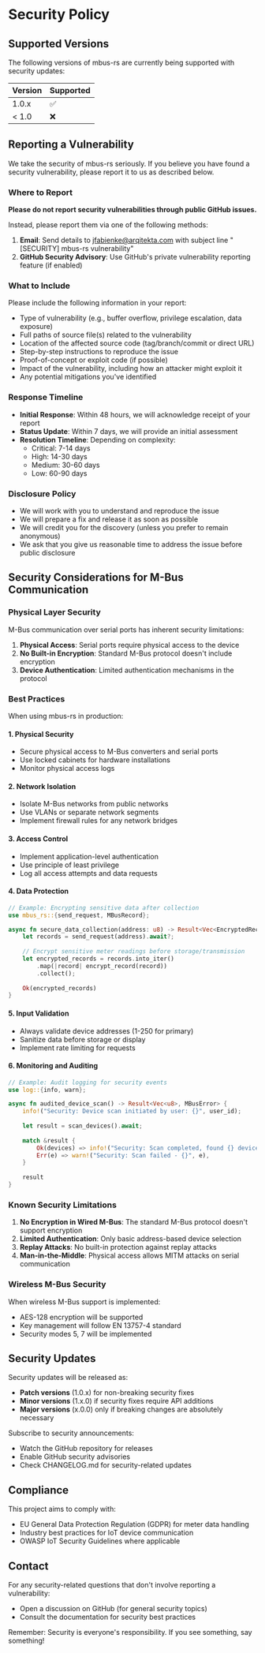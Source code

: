 # Security Policy

## Supported Versions

The following versions of mbus-rs are currently being supported with security updates:

| Version | Supported          |
| ------- | ------------------ |
| 1.0.x   | :white_check_mark: |
| < 1.0   | :x:                |

## Reporting a Vulnerability

We take the security of mbus-rs seriously. If you believe you have found a security vulnerability, please report it to us as described below.

### Where to Report

**Please do not report security vulnerabilities through public GitHub issues.**

Instead, please report them via one of the following methods:

1. **Email**: Send details to jfabienke@arqitekta.com with subject line "[SECURITY] mbus-rs vulnerability"
2. **GitHub Security Advisory**: Use GitHub's private vulnerability reporting feature (if enabled)

### What to Include

Please include the following information in your report:

- Type of vulnerability (e.g., buffer overflow, privilege escalation, data exposure)
- Full paths of source file(s) related to the vulnerability
- Location of the affected source code (tag/branch/commit or direct URL)
- Step-by-step instructions to reproduce the issue
- Proof-of-concept or exploit code (if possible)
- Impact of the vulnerability, including how an attacker might exploit it
- Any potential mitigations you've identified

### Response Timeline

- **Initial Response**: Within 48 hours, we will acknowledge receipt of your report
- **Status Update**: Within 7 days, we will provide an initial assessment
- **Resolution Timeline**: Depending on complexity:
  - Critical: 7-14 days
  - High: 14-30 days
  - Medium: 30-60 days
  - Low: 60-90 days

### Disclosure Policy

- We will work with you to understand and reproduce the issue
- We will prepare a fix and release it as soon as possible
- We will credit you for the discovery (unless you prefer to remain anonymous)
- We ask that you give us reasonable time to address the issue before public disclosure

## Security Considerations for M-Bus Communication

### Physical Layer Security

M-Bus communication over serial ports has inherent security limitations:

1. **Physical Access**: Serial ports require physical access to the device
2. **No Built-in Encryption**: Standard M-Bus protocol doesn't include encryption
3. **Device Authentication**: Limited authentication mechanisms in the protocol

### Best Practices

When using mbus-rs in production:

#### 1. Physical Security
- Secure physical access to M-Bus converters and serial ports
- Use locked cabinets for hardware installations
- Monitor physical access logs

#### 2. Network Isolation
- Isolate M-Bus networks from public networks
- Use VLANs or separate network segments
- Implement firewall rules for any network bridges

#### 3. Access Control
- Implement application-level authentication
- Use principle of least privilege
- Log all access attempts and data requests

#### 4. Data Protection
```rust
// Example: Encrypting sensitive data after collection
use mbus_rs::{send_request, MBusRecord};

async fn secure_data_collection(address: u8) -> Result<Vec<EncryptedRecord>, Error> {
    let records = send_request(address).await?;
    
    // Encrypt sensitive meter readings before storage/transmission
    let encrypted_records = records.into_iter()
        .map(|record| encrypt_record(record))
        .collect();
    
    Ok(encrypted_records)
}
```

#### 5. Input Validation
- Always validate device addresses (1-250 for primary)
- Sanitize data before storage or display
- Implement rate limiting for requests

#### 6. Monitoring and Auditing
```rust
// Example: Audit logging for security events
use log::{info, warn};

async fn audited_device_scan() -> Result<Vec<u8>, MBusError> {
    info!("Security: Device scan initiated by user: {}", user_id);
    
    let result = scan_devices().await;
    
    match &result {
        Ok(devices) => info!("Security: Scan completed, found {} devices", devices.len()),
        Err(e) => warn!("Security: Scan failed - {}", e),
    }
    
    result
}
```

### Known Security Limitations

1. **No Encryption in Wired M-Bus**: The standard M-Bus protocol doesn't support encryption
2. **Limited Authentication**: Only basic address-based device selection
3. **Replay Attacks**: No built-in protection against replay attacks
4. **Man-in-the-Middle**: Physical access allows MITM attacks on serial communication

### Wireless M-Bus Security

When wireless M-Bus support is implemented:

- AES-128 encryption will be supported
- Key management will follow EN 13757-4 standard
- Security modes 5, 7 will be implemented

## Security Updates

Security updates will be released as:

- **Patch versions** (1.0.x) for non-breaking security fixes
- **Minor versions** (1.x.0) if security fixes require API additions
- **Major versions** (x.0.0) only if breaking changes are absolutely necessary

Subscribe to security announcements:
- Watch the GitHub repository for releases
- Enable GitHub security advisories
- Check CHANGELOG.md for security-related updates

## Compliance

This project aims to comply with:

- EU General Data Protection Regulation (GDPR) for meter data handling
- Industry best practices for IoT device communication
- OWASP IoT Security Guidelines where applicable

## Contact

For any security-related questions that don't involve reporting a vulnerability:
- Open a discussion on GitHub (for general security topics)
- Consult the documentation for security best practices

Remember: Security is everyone's responsibility. If you see something, say something!